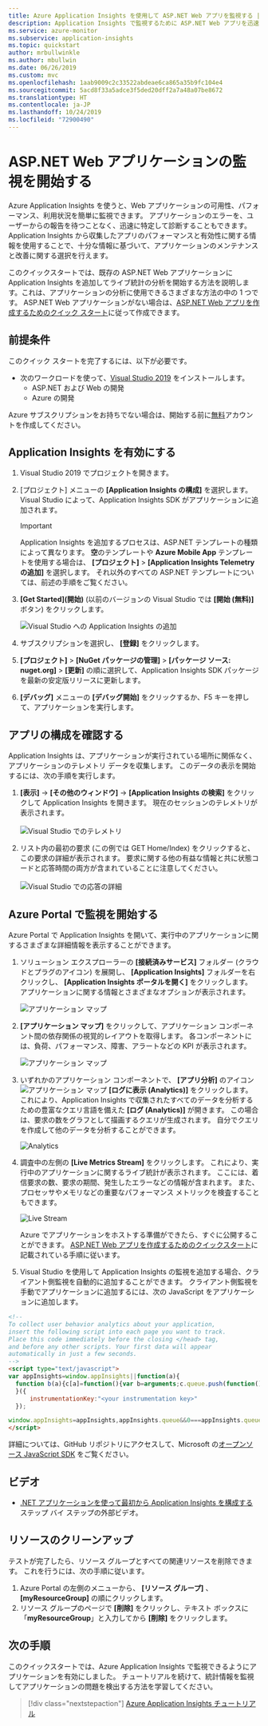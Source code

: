 ```yaml
---
title: Azure Application Insights を使用して ASP.NET Web アプリを監視する | Microsoft Docs
description: Application Insights で監視するために ASP.NET Web アプリを迅速に設定する手順を説明します
ms.service: azure-monitor
ms.subservice: application-insights
ms.topic: quickstart
author: mrbullwinkle
ms.author: mbullwin
ms.date: 06/26/2019
ms.custom: mvc
ms.openlocfilehash: 1aab9009c2c33522abdeae6ca865a35b9fc104e4
ms.sourcegitcommit: 5acd8f33a5adce3f5ded20dff2a7a48a07be8672
ms.translationtype: HT
ms.contentlocale: ja-JP
ms.lasthandoff: 10/24/2019
ms.locfileid: "72900490"
---
```

# <a name="start-monitoring-your-aspnet-web-application"></a>ASP.NET Web アプリケーションの監視を開始する

Azure Application Insights を使うと、Web アプリケーションの可用性、パフォーマンス、利用状況を簡単に監視できます。  アプリケーションのエラーを、ユーザーからの報告を待つことなく、迅速に特定して診断することもできます。  Application Insights から収集したアプリのパフォーマンスと有効性に関する情報を使用することで、十分な情報に基づいて、アプリケーションのメンテナンスと改善に関する選択を行えます。

このクイックスタートでは、既存の ASP.NET Web アプリケーションに Application Insights を追加してライブ統計の分析を開始する方法を説明します。これは、アプリケーションの分析に使用できるさまざまな方法の中の 1 つです。 ASP.NET Web アプリケーションがない場合は、[ASP.NET Web アプリを作成するためのクイック スタート](../../app-service/app-service-web-get-started-dotnet-framework.md)に従って作成できます。

## <a name="prerequisites"></a>前提条件
このクイック スタートを完了するには、以下が必要です。

- 次のワークロードを使って、[Visual Studio 2019](https://www.visualstudio.com/downloads/) をインストールします。
    - ASP.NET および Web の開発
    - Azure の開発


Azure サブスクリプションをお持ちでない場合は、開始する前に[無料](https://azure.microsoft.com/free/)アカウントを作成してください。

## <a name="enable-application-insights"></a>Application Insights を有効にする

1. Visual Studio 2019 でプロジェクトを開きます。
2. [プロジェクト] メニューの **[Application Insights の構成]** を選択します。 Visual Studio によって、Application Insights SDK がアプリケーションに追加されます。

    > [!IMPORTANT]
    > Application Insights を追加するプロセスは、ASP.NET テンプレートの種類によって異なります。 **空**のテンプレートや **Azure Mobile App** テンプレートを使用する場合は、 **[プロジェクト]**  >  **[Application Insights Telemetry の追加]** を選択します。 それ以外のすべての ASP.NET テンプレートについては、前述の手順をご覧ください。 

3. **[Get Started]\(開始\)** (以前のバージョンの Visual Studio では **[開始 (無料)]** ボタン) をクリックします。

    ![Visual Studio への Application Insights の追加](./media/quick-monitor-portal/add-application-insights-b.png)

4. サブスクリプションを選択し、 **[登録]** をクリックします。

5. **[プロジェクト]**  >  **[NuGet パッケージの管理]**  >  **[パッケージ ソース: nuget.org]**  >  **[更新]** の順に選択して、Application Insights SDK パッケージを最新の安定版リリースに更新します。

6. **[デバッグ]** メニューの **[デバッグ開始]** をクリックするか、F5 キーを押して、アプリケーションを実行します。

## <a name="confirm-app-configuration"></a>アプリの構成を確認する

Application Insights は、アプリケーションが実行されている場所に関係なく、アプリケーションのテレメトリ データを収集します。 このデータの表示を開始するには、次の手順を実行します。

1. **[表示]**  ->  **[その他のウィンドウ]**  ->  **[Application Insights の検索]** をクリックして Application Insights を開きます。  現在のセッションのテレメトリが表示されます。<BR><br>![Visual Studio でのテレメトリ](./media/quick-monitor-portal/telemetry-in-vs.png)

2. リスト内の最初の要求 (この例では GET Home/Index) をクリックすると、この要求の詳細が表示されます。 要求に関する他の有益な情報と共に状態コードと応答時間の両方が含まれていることに注意してください。<br><br>![Visual Studio での応答の詳細](media/quick-monitor-portal/request-details.png)

## <a name="start-monitoring-in-the-azure-portal"></a>Azure Portal で監視を開始する

Azure Portal で Application Insights を開いて、実行中のアプリケーションに関するさまざまな詳細情報を表示することができます。

1. ソリューション エクスプローラーの **[接続済みサービス]** フォルダー (クラウドとプラグのアイコン) を展開し、 **[Application Insights]** フォルダーを右クリックし、 **[Application Insights ポータルを開く]** をクリックします。  アプリケーションに関する情報とさまざまなオプションが表示されます。

    ![アプリケーション マップ](media/quick-monitor-portal/04-overview.png)

2. **[アプリケーション マップ]** をクリックして、アプリケーション コンポーネント間の依存関係の視覚的レイアウトを取得します。  各コンポーネントには、負荷、パフォーマンス、障害、アラートなどの KPI が表示されます。

    ![アプリケーション マップ](media/quick-monitor-portal/05-appmap.png)

3. いずれかのアプリケーション コンポーネントで、 **[アプリ分析]** のアイコン ![アプリケーション マップ](media/quick-monitor-portal/app-viewinlogs-icon.png) **[ログに表示 (Analytics)]** をクリックします。 これにより、Application Insights で収集されたすべてのデータを分析するための豊富なクエリ言語を備えた **[ログ (Analytics)]** が開きます。 この場合は、要求の数をグラフとして描画するクエリが生成されます。 自分でクエリを作成して他のデータを分析することができます。

    ![Analytics](media/quick-monitor-portal/6viewanalytics.png)

4. 調査中の左側の **[Live Metrics Stream]** をクリックします。 これにより、実行中のアプリケーションに関するライブ統計が表示されます。 ここには、着信要求の数、要求の期間、発生したエラーなどの情報が含まれます。 また、プロセッサやメモリなどの重要なパフォーマンス メトリックを検査することもできます。

    ![Live Stream](media/quick-monitor-portal/7livemetrics.png)

    Azure でアプリケーションをホストする準備ができたら、すぐに公開することができます。 [ASP.NET Web アプリを作成するためのクイックスタート](../../app-service/app-service-web-get-started-dotnet.md#update-the-app-and-redeploy)に記載されている手順に従います。

5. Visual Studio を使用して Application Insights の監視を追加する場合、クライアント側監視を自動的に追加することができます。 クライアント側監視を手動でアプリケーションに追加するには、次の JavaScript をアプリケーションに追加します。

```html
<!-- 
To collect user behavior analytics about your application, 
insert the following script into each page you want to track.
Place this code immediately before the closing </head> tag,
and before any other scripts. Your first data will appear 
automatically in just a few seconds.
-->
<script type="text/javascript">
var appInsights=window.appInsights||function(a){
  function b(a){c[a]=function(){var b=arguments;c.queue.push(function(){c[a].apply(c,b)})}}var c={config:a},d=document,e=window;setTimeout(function(){var b=d.createElement("script");b.src=a.url||"https://az416426.vo.msecnd.net/scripts/a/ai.0.js",d.getElementsByTagName("script")[0].parentNode.appendChild(b)});try{c.cookie=d.cookie}catch(a){}c.queue=[];for(var f=["Event","Exception","Metric","PageView","Trace","Dependency"];f.length;)b("track"+f.pop());if(b("setAuthenticatedUserContext"),b("clearAuthenticatedUserContext"),b("startTrackEvent"),b("stopTrackEvent"),b("startTrackPage"),b("stopTrackPage"),b("flush"),!a.disableExceptionTracking){f="onerror",b("_"+f);var g=e[f];e[f]=function(a,b,d,e,h){var i=g&&g(a,b,d,e,h);return!0!==i&&c["_"+f](a,b,d,e,h),i}}return c
  }({
      instrumentationKey:"<your instrumentation key>"
  });

window.appInsights=appInsights,appInsights.queue&&0===appInsights.queue.length&&appInsights.trackPageView();
</script>
```

詳細については、GitHub リポジトリにアクセスして、Microsoft の[オープンソース JavaScript SDK](https://github.com/Microsoft/ApplicationInsights-JS) をご覧ください。

## <a name="video"></a>ビデオ

* [.NET アプリケーションを使って最初から Application Insights を構成する](https://www.youtube.com/watch?v=blnGAVgMAfA)ステップ バイ ステップの外部ビデオ。

## <a name="clean-up-resources"></a>リソースのクリーンアップ
テストが完了したら、リソース グループとすべての関連リソースを削除できます。 これを行うには、次の手順に従います。
1. Azure Portal の左側のメニューから、 **[リソース グループ]** 、 **[myResourceGroup]** の順にクリックします。
2. リソース グループのページで **[削除]** をクリックし、テキスト ボックスに「**myResourceGroup**」と入力してから **[削除]** をクリックします。

## <a name="next-steps"></a>次の手順
このクイックスタートでは、Azure Application Insights で監視できるようにアプリケーションを有効にしました。  チュートリアルを続けて、統計情報を監視してアプリケーションの問題を検出する方法を学習してください。

> [!div class="nextstepaction"]
> [Azure Application Insights チュートリアル](tutorial-runtime-exceptions.md)
